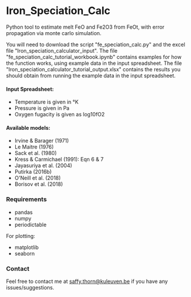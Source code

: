 # Iron_Speciation_Calc

Python tool to estimate melt FeO and Fe2O3 from FeOt, with error propagation via monte carlo simulation.

You will need to download the script "fe_speciation_calc.py" and the excel file "Iron_speciation_calculator_input". The file "fe_speciation_calc_tutorial_workbook.ipynb" contains examples for how the function works, using example data in the input spreadsheet. The file "Iron_speciation_calculator_tutorial_output.xlsx" contains the results you should obtain from running the example data in the input spreadsheet.

#### Input Spreadsheet:

  - Temperature is given in °K
  - Pressure is given in Pa
  - Oxygen fugacity is given as log10fO2
  
 #### Available models:
 
  - Irvine & Barager (1971)
  - Le Maitre (1976)
  - Sack et al. (1980)
  - Kress & Carmichael (1991): Eqn 6 & 7
  - Jayasuriya et al. (2004)
  - Putirka (2016b)
  - O'Neill et al. (2018)
  - Borisov et al. (2018)
  
### Requirements

  - pandas
  - numpy
  - periodictable
  
  For plotting:
  - matplotlib
  - seaborn
  
 ### Contact
 
 Feel free to contact me at saffy.thorn@kuleuven.be if you have any issues/suggestions.

